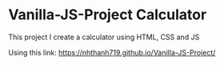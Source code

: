# Vanilla-JS-Project Calculator
 
This project I create a calculator using HTML, CSS and JS

Using this link: https://nhthanh719.github.io/Vanilla-JS-Project/
